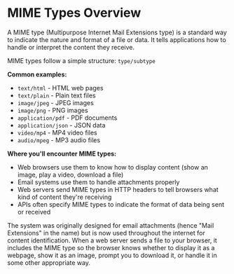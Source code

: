 # MIME Types Overview
A MIME type (Multipurpose Internet Mail Extensions type) is a standard way to indicate the nature and format of a file or data. It tells applications how to handle or interpret the content they receive.

MIME types follow a simple structure: `type/subtype`

**Common examples:**
- `text/html` - HTML web pages
- `text/plain` - Plain text files
- `image/jpeg` - JPEG images
- `image/png` - PNG images
- `application/pdf` - PDF documents
- `application/json` - JSON data
- `video/mp4` - MP4 video files
- `audio/mpeg` - MP3 audio files

**Where you'll encounter MIME types:**
- Web browsers use them to know how to display content (show an image, play a video, download a file)
- Email systems use them to handle attachments properly
- Web servers send MIME types in HTTP headers to tell browsers what kind of content they're receiving
- APIs often specify MIME types to indicate the format of data being sent or received

The system was originally designed for email attachments (hence "Mail Extensions" in the name) but is now used throughout the internet for content identification. When a web server sends a file to your browser, it includes the MIME type so the browser knows whether to display it as a webpage, show it as an image, prompt you to download it, or handle it in some other appropriate way.
